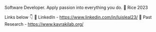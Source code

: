 Software Developer. Apply passion into everything you do.
🦉 Rice 2023

Links below 👇
💼 LinkedIn - https://www.linkedin.com/in/luisleal23/
🔬 Past Research - https://www.kavrakilab.org/
